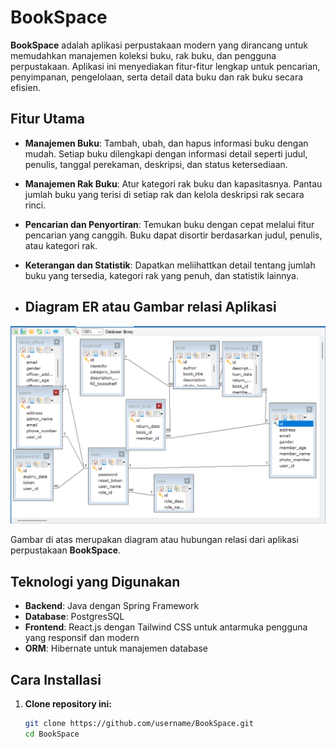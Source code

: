 # BookSpace

**BookSpace** adalah aplikasi perpustakaan modern yang dirancang untuk memudahkan manajemen koleksi buku, rak buku, dan pengguna perpustakaan. Aplikasi ini menyediakan fitur-fitur lengkap untuk pencarian, penyimpanan, pengelolaan, serta detail data buku dan rak buku secara efisien.

## Fitur Utama

- **Manajemen Buku**: Tambah, ubah, dan hapus informasi buku dengan mudah. Setiap buku dilengkapi dengan informasi detail seperti judul, penulis, tanggal perekaman, deskripsi, dan status ketersediaan.
  
- **Manajemen Rak Buku**: Atur kategori rak buku dan kapasitasnya. Pantau jumlah buku yang terisi di setiap rak dan kelola deskripsi rak secara rinci.

- **Pencarian dan Penyortiran**: Temukan buku dengan cepat melalui fitur pencarian yang canggih. Buku dapat disortir berdasarkan judul, penulis, atau kategori rak.

- **Keterangan dan Statistik**: Dapatkan meliihattkan detail tentang jumlah buku yang tersedia, kategori rak yang penuh, dan statistik lainnya.

- ## Diagram ER atau Gambar relasi Aplikasi

![BookSpace Logo](Reference/Screenshot%202024-09-04%20171339.png)

Gambar di atas merupakan diagram atau hubungan relasi dari aplikasi perpustakaan **BookSpace**.


## Teknologi yang Digunakan

- **Backend**: Java dengan Spring Framework
- **Database**: PostgresSQL
- **Frontend**: React.js dengan Tailwind CSS untuk antarmuka pengguna yang responsif dan modern
- **ORM**: Hibernate untuk manajemen database

## Cara Installasi

1. **Clone repository ini:**
   ```bash
   git clone https://github.com/username/BookSpace.git
   cd BookSpace

